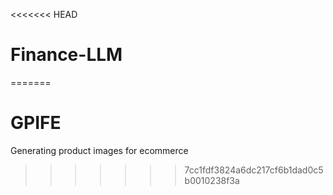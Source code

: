 <<<<<<< HEAD
# Finance-LLM
=======
# GPIFE
Generating product images for ecommerce
>>>>>>> 7cc1fdf3824a6dc217cf6b1dad0c5b0010238f3a
